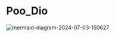 # Poo_Dio
![mermaid-diagram-2024-07-03-150627](https://github.com/wellingtonaguiar00/Poo_Dio/assets/145286622/9c2e1614-95c2-4ec9-8ba2-e04bb3ebe8ae)
